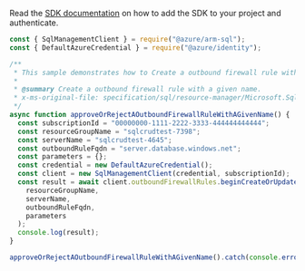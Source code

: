 Read the [SDK documentation](https://github.com/Azure/azure-sdk-for-js/blob/%40azure%2Farm-sql_9.0.1/sdk/sql/arm-sql/README.md) on how to add the SDK to your project and authenticate.

```javascript
const { SqlManagementClient } = require("@azure/arm-sql");
const { DefaultAzureCredential } = require("@azure/identity");

/**
 * This sample demonstrates how to Create a outbound firewall rule with a given name.
 *
 * @summary Create a outbound firewall rule with a given name.
 * x-ms-original-file: specification/sql/resource-manager/Microsoft.Sql/preview/2021-02-01-preview/examples/OutboundFirewallRuleCreate.json
 */
async function approveOrRejectAOutboundFirewallRuleWithAGivenName() {
  const subscriptionId = "00000000-1111-2222-3333-444444444444";
  const resourceGroupName = "sqlcrudtest-7398";
  const serverName = "sqlcrudtest-4645";
  const outboundRuleFqdn = "server.database.windows.net";
  const parameters = {};
  const credential = new DefaultAzureCredential();
  const client = new SqlManagementClient(credential, subscriptionId);
  const result = await client.outboundFirewallRules.beginCreateOrUpdateAndWait(
    resourceGroupName,
    serverName,
    outboundRuleFqdn,
    parameters
  );
  console.log(result);
}

approveOrRejectAOutboundFirewallRuleWithAGivenName().catch(console.error);
```

